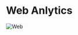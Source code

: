 # Web Anlytics
  ![Web](https://user-images.githubusercontent.com/47414872/60321174-fbda5c00-99b6-11e9-92a0-514cd2ab8e6c.PNG)
